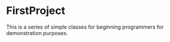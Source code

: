 FirstProject
============

This is a series of simple classes for beginning programmers for demonstration purposes.
